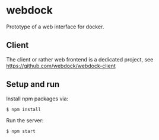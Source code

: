 # webdock

Prototype of a web interface for docker.

## Client

The client or rather web frontend is a dedicated project, see https://github.com/webdock/webdock-client

## Setup and run

Install npm packages via:

    $ npm install

Run the server:

    $ npm start
